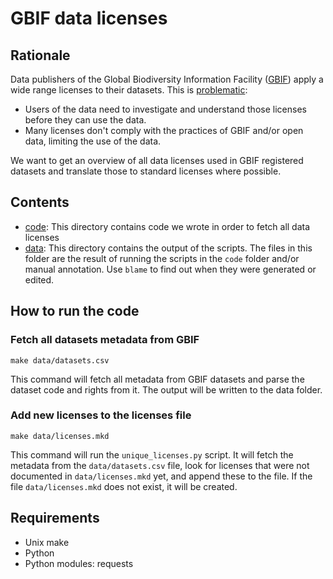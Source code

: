 # GBIF data licenses

## Rationale

Data publishers of the Global Biodiversity Information Facility ([GBIF](http://www.gbif.org)) apply a wide range licenses to their datasets. This is [problematic](http://peterdesmet.com/posts/illegal-bullfrogs.html):

* Users of the data need to investigate and understand those licenses before they can use the data.
* Many licenses don't comply with the practices of GBIF and/or open data, limiting the use of the data.

We want to get an overview of all data licenses used in GBIF registered datasets and translate those to standard licenses where possible.

## Contents

* [code](./code): This directory contains code we wrote in order to fetch all data licenses
* [data](./data): This directory contains the output of the scripts. The files in this folder are the result of running the scripts in the `code` folder and/or manual annotation. Use `blame` to find out when they were generated or edited.

## How to run the code

### Fetch all datasets metadata from GBIF

`make data/datasets.csv`

This command will fetch all metadata from GBIF datasets and parse the dataset code and rights from it. The output will be written to the data folder.

### Add new licenses to the licenses file

`make data/licenses.mkd`

This command will run the `unique_licenses.py` script. It will fetch the metadata from the `data/datasets.csv` file, look for licenses that were not documented in `data/licenses.mkd` yet, and append these to the file. If the file `data/licenses.mkd` does not exist, it will be created.

## Requirements

- Unix make
- Python
- Python modules: requests
